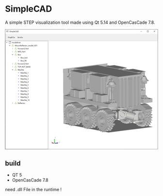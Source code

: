 # SimpleCAD
A simple STEP visualization tool made using Qt 5.14 and OpenCasCade 7.8.

<p align="center">
    <img src="app.png">
</p>


## build

- QT 5
- OpenCasCade 7.8

 need .dll File in the runtime !
